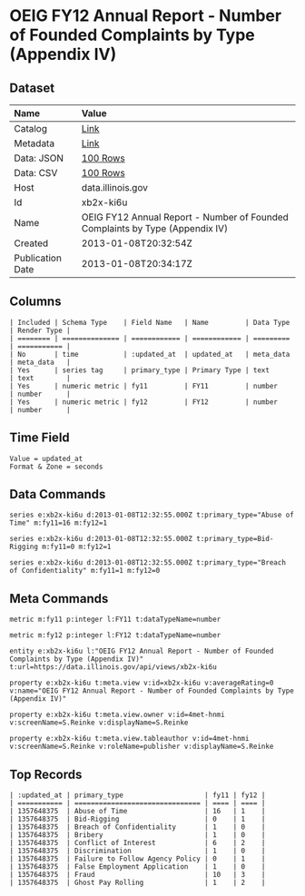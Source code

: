 # OEIG FY12 Annual Report - Number of Founded Complaints by Type (Appendix IV)

## Dataset

| Name | Value |
| :--- | :---- |
| Catalog | [Link](https://catalog.data.gov/dataset/oeig-fy12-annual-report-number-of-founded-complaints-by-type-appendix-iv-f1069) |
| Metadata | [Link](https://data.illinois.gov/api/views/xb2x-ki6u) |
| Data: JSON | [100 Rows](https://data.illinois.gov/api/views/xb2x-ki6u/rows.json?max_rows=100) |
| Data: CSV | [100 Rows](https://data.illinois.gov/api/views/xb2x-ki6u/rows.csv?max_rows=100) |
| Host | data.illinois.gov |
| Id | xb2x-ki6u |
| Name | OEIG FY12 Annual Report - Number of Founded Complaints by Type (Appendix IV) |
| Created | 2013-01-08T20:32:54Z |
| Publication Date | 2013-01-08T20:34:17Z |

## Columns

```ls
| Included | Schema Type    | Field Name   | Name         | Data Type | Render Type |
| ======== | ============== | ============ | ============ | ========= | =========== |
| No       | time           | :updated_at  | updated_at   | meta_data | meta_data   |
| Yes      | series tag     | primary_type | Primary Type | text      | text        |
| Yes      | numeric metric | fy11         | FY11         | number    | number      |
| Yes      | numeric metric | fy12         | FY12         | number    | number      |
```

## Time Field

```ls
Value = updated_at
Format & Zone = seconds
```

## Data Commands

```ls
series e:xb2x-ki6u d:2013-01-08T12:32:55.000Z t:primary_type="Abuse of Time" m:fy11=16 m:fy12=1

series e:xb2x-ki6u d:2013-01-08T12:32:55.000Z t:primary_type=Bid-Rigging m:fy11=0 m:fy12=1

series e:xb2x-ki6u d:2013-01-08T12:32:55.000Z t:primary_type="Breach of Confidentiality" m:fy11=1 m:fy12=0
```

## Meta Commands

```ls
metric m:fy11 p:integer l:FY11 t:dataTypeName=number

metric m:fy12 p:integer l:FY12 t:dataTypeName=number

entity e:xb2x-ki6u l:"OEIG FY12 Annual Report - Number of Founded Complaints by Type (Appendix IV)" t:url=https://data.illinois.gov/api/views/xb2x-ki6u

property e:xb2x-ki6u t:meta.view v:id=xb2x-ki6u v:averageRating=0 v:name="OEIG FY12 Annual Report - Number of Founded Complaints by Type (Appendix IV)"

property e:xb2x-ki6u t:meta.view.owner v:id=4met-hnmi v:screenName=S.Reinke v:displayName=S.Reinke

property e:xb2x-ki6u t:meta.view.tableauthor v:id=4met-hnmi v:screenName=S.Reinke v:roleName=publisher v:displayName=S.Reinke
```

## Top Records

```ls
| :updated_at | primary_type                    | fy11 | fy12 | 
| =========== | =============================== | ==== | ==== | 
| 1357648375  | Abuse of Time                   | 16   | 1    | 
| 1357648375  | Bid-Rigging                     | 0    | 1    | 
| 1357648375  | Breach of Confidentiality       | 1    | 0    | 
| 1357648375  | Bribery                         | 1    | 0    | 
| 1357648375  | Conflict of Interest            | 6    | 2    | 
| 1357648375  | Discrimination                  | 1    | 0    | 
| 1357648375  | Failure to Follow Agency Policy | 0    | 1    | 
| 1357648375  | False Employment Application    | 1    | 0    | 
| 1357648375  | Fraud                           | 10   | 3    | 
| 1357648375  | Ghost Pay Rolling               | 1    | 2    | 
```